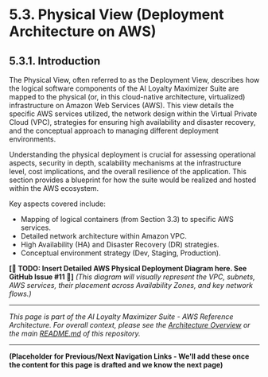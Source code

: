 
# 5.3. Physical View (Deployment Architecture on AWS)

## 5.3.1. Introduction

The Physical View, often referred to as the Deployment View, describes how the logical software components of the AI Loyalty Maximizer Suite are mapped to the physical (or, in this cloud-native architecture, virtualized) infrastructure on Amazon Web Services (AWS). This view details the specific AWS services utilized, the network design within the Virtual Private Cloud (VPC), strategies for ensuring high availability and disaster recovery, and the conceptual approach to managing different deployment environments.

Understanding the physical deployment is crucial for assessing operational aspects, security in depth, scalability mechanisms at the infrastructure level, cost implications, and the overall resilience of the application. This section provides a blueprint for how the suite would be realized and hosted within the AWS ecosystem.

Key aspects covered include:
* Mapping of logical containers (from Section 3.3) to specific AWS services.
* Detailed network architecture within Amazon VPC.
* High Availability (HA) and Disaster Recovery (DR) strategies.
* Conceptual environment strategy (Dev, Staging, Production).

**[🚧 TODO: Insert Detailed AWS Physical Deployment Diagram here. See GitHub Issue #11 🚧]**
*(This diagram will visually represent the VPC, subnets, AWS services, their placement across Availability Zones, and key network flows.)*

---
*This page is part of the AI Loyalty Maximizer Suite - AWS Reference Architecture. For overall context, please see the [Architecture Overview](../00_ARCHITECTURE_OVERVIEW.md) or the main [README.md](../../../README.md) of this repository.*

---
**(Placeholder for Previous/Next Navigation Links - We'll add these once the content for this page is drafted and we know the next page)**